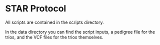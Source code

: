 # STAR Protocol

All scripts are contained in the scripts directory.

In the data directory you can find the script inputs, a pedigree file for the trios, and the VCF files for the trios themselves. 
